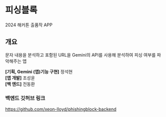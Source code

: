 # 피싱블록

2024 해커톤 출품작 APP

## 개요

문자 내용을 분석하고 포함된 URL을
Gemini의 API를 사용해 분석하여 피싱 여부를 파악해주는 앱

<b>[기획, Gemini (앱)기능 구현]</b> 정석현<br>
<b>[앱 개발]</b> 조성윤<br>
<b>[백 엔드]</b> 전동환 

### 백엔드 깃허브 링크
https://github.com/xeon-lloyd/phishingblock-backend
